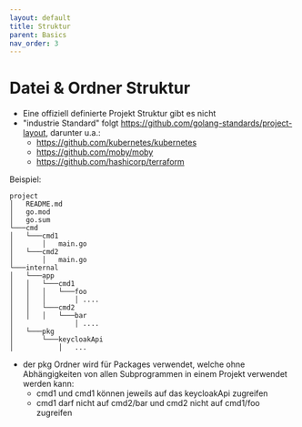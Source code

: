 ```yaml
---
layout: default
title: Struktur
parent: Basics
nav_order: 3
---
```


# Datei & Ordner Struktur

- Eine offiziell definierte Projekt Struktur gibt es nicht
- "industrie Standard" folgt https://github.com/golang-standards/project-layout, darunter u.a.:
  - https://github.com/kubernetes/kubernetes
  - https://github.com/moby/moby
  - https://github.com/hashicorp/terraform

Beispiel:
```
project
│   README.md
│   go.mod
│   go.sum      
└───cmd
│   └───cmd1
│       │   main.go
│   └───cmd2
│       │   main.go
└───internal
│   └───app
│   │   └───cmd1
│   │   │   └───foo
│   │   │       │ ....
│   │   └───cmd2
│   │   │   └───bar
│               │ ....
│   └───pkg
│       └───keycloakApi
│           │   ...
```
- der pkg Ordner wird für Packages verwendet, welche ohne Abhängigkeiten von allen Subprogrammen in einem Projekt verwendet werden kann:
  - cmd1 und cmd1 können jeweils auf das keycloakApi zugreifen
  - cmd1 darf nicht auf cmd2/bar und cmd2 nicht auf cmd1/foo zugreifen